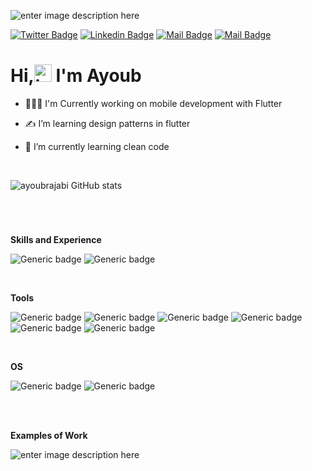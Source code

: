 
![enter image description here](https://s4.uupload.ir/files/ayoub_rajabi_%281%29_zq9f.png)

[![Twitter Badge](https://img.shields.io/badge/-@ayoubrajabi72-1ca0f1?style=flat&labelColor=1ca0f1&logo=twitter&logoColor=white&link=https://twitter.com/ayoubrajabi72)](https://twitter.com/ayoubrajabi72) [![Linkedin Badge](https://img.shields.io/badge/-ayoubrajabi-0e76a8?style=flat&labelColor=0e76a8&logo=linkedin&logoColor=white)](https://www.linkedin.com/in/ayoubrajabi/) [![Mail Badge](https://img.shields.io/badge/-@ayoubrajabi72-e84393?style=flat&labelColor=e84393&logo=instagram&logoColor=white)](https://instagram.com/ayoubrajabi72) [![Mail Badge](https://img.shields.io/badge/-ayoubrajabi72-c0392b?style=flat&labelColor=c0392b&logo=gmail&logoColor=white)](mailto:ayoubrajabi72@gmail.com) 
# Hi,<img src="https://user-images.githubusercontent.com/1303154/88677602-1635ba80-d120-11ea-84d8-d263ba5fc3c0.gif"  width="28px"  alt="hi"> I'm Ayoub

+ 👨🏻‍💻 I'm Currently working on mobile development with Flutter

+ ✍ I’m learning design patterns in flutter

+ 🧹 I’m currently learning clean code



<br />


![ayoubrajabi GitHub stats](https://github-readme-stats.vercel.app/api?username=ayoubrajabi&hide=contribs,prs)


<br />

#
 **Skills and Experience**
 
![Generic badge](https://img.shields.io/badge/Dart-0175C2?style=for-the-badge&logo=dart&logoColor=white) ![Generic badge](https://img.shields.io/badge/Flutter-02569B?style=for-the-badge&logo=flutter&logoColor=white)

<br />


 **Tools**

![Generic badge](https://img.shields.io/badge/-git-242331?logo=git&style=for-the-badge) ![Generic badge](https://img.shields.io/badge/-github-black?logo=github&logoColor=white&style=for-the-badge) ![Generic badge](https://img.shields.io/badge/-vscode-1ab3f6?logo=visualstudiocode&style=for-the-badge) ![Generic badge](https://img.shields.io/badge/-androidstudio-073042?logo=androidstudio&style=for-the-badge) ![Generic badge](https://img.shields.io/badge/-figma-F24E1E?logo=figma&logoColor=white&style=for-the-badge)  ![Generic badge](https://img.shields.io/badge/-postman-black?logo=postman&logoColor=F24E1E&style=for-the-badge)

<br />



**OS**

![Generic badge](https://img.shields.io/badge/-macos-294172?logo=macos&style=for-the-badge) ![Generic badge](https://img.shields.io/badge/-android-073042?logo=android&style=for-the-badge)

<br />
<br />

 **Examples of Work**
 
![enter image description here](https://www.uplooder.net/img/image/76/82c30587889bebc08d1d8c4eeb98a472/Group-3-(4).png)


